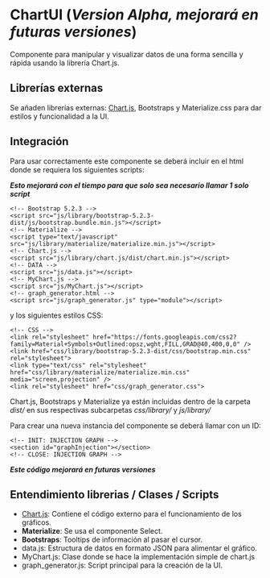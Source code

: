 # ChartUI (***Version Alpha, mejorará en futuras versiones***)
Componente para manipular y visualizar datos de una forma sencilla y rápida usando la librería Chart.js.
## Librerías externas
Se añaden librerías externas: [Chart.js](https://www.chartjs.org/docs/latest/), Bootstraps y Materialize.css para dar estilos y funcionalidad a la UI.
## Integración
Para usar correctamente este componente se deberá incluir en el html donde se requiera los siguientes scripts:


***Esto mejorará con el tiempo para que solo sea necesario llamar 1 solo script***
```<html>
<!-- Bootstrap 5.2.3 -->
<script src="js/library/bootstrap-5.2.3-dist/js/bootstrap.bundle.min.js"></script>
<!-- Materialize -->
<script type="text/javascript" src="js/library/materialize/materialize.min.js"></script>
<!-- Chart.js -->
<script src="js/library/chart.js/dist/chart.min.js"></script>
<!-- DATA -->
<script src="js/data.js"></script>
<!-- MyChart.js -->
<script src="js/MyChart.js"></script>
<!-- graph_generator.html -->
<script src="js/graph_generator.js" type="module"></script>
```

y los siguientes estilos CSS:
```<html>
<!-- CSS -->
<link rel="stylesheet" href="https://fonts.googleapis.com/css2?family=Material+Symbols+Outlined:opsz,wght,FILL,GRAD@40,400,0,0" />
<link href="css/library/bootstrap-5.2.3-dist/css/bootstrap.min.css" rel="stylesheet">
<link type="text/css" rel="stylesheet" href="css/library/materialize/materialize.min.css" media="screen,projection" />
<link rel="stylesheet" href="css/graph_generator.css">
```

Chart.js, Bootstraps y Materialize ya están incluidas dentro de la carpeta *dist/* en sus respectivas subcarpetas *css/library/* y *js/library/*


Para crear una nueva instancia del componente se deberá llamar con un ID:

``` <html>
<!-- INIT: INJECTION GRAPH -->
<section id="graphInjection"></section>
<!-- CLOSE: INJECTION GRAPH -->
```
***Este código mejorará en futuras versiones***

## Entendimiento librerias / Clases / Scripts
+ [Chart.js](https://www.chartjs.org/docs/latest/): Contiene el código externo para el funcionamiento de los gráficos.
+ **Materialize**: Se usa el componente Select.
+ **Bootstraps**: Tooltips de información al pasar el cursor.
+ data.js: Estructura de datos en formato JSON para alimentar el gráfico.
+ MyChart.js: Clase donde se hace la implementación simple de chart.js
+ graph_generator.js: Script principal para la creación de la UI.